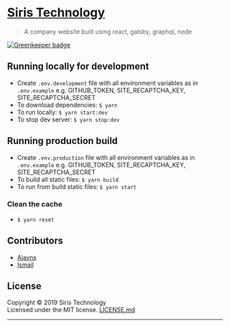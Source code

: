 # [Siris Technology](https://siristechnology.com)

> A company website built using react, gatsby, graphql, node

[![Greenkeeper badge](https://badges.greenkeeper.io/siristechnology/siris-technology.svg)](https://greenkeeper.io/)

## Running locally for development

-   Create `.env.development` file with all environment variables as in `.env.example` e.g. GITHUB_TOKEN, SITE_RECAPTCHA_KEY, SITE_RECAPTCHA_SECRET
-   To download dependencies: `$ yarn`
-   To run locally: `$ yarn start:dev`
-   To stop dev server: `$ yarn stop:dev`

## Running production build

-   Create `.env.production` file with all environment variables as in `.env.example` e.g. GITHUB_TOKEN, SITE_RECAPTCHA_KEY, SITE_RECAPTCHA_SECRET
-   To build all static files: `$ yarn build`
-   To run from build static files: `$ yarn start`

### Clean the cache

-   `$ yarn reset`

## Contributors

-   [Ajayns](https://github.com/ajayns)
-   [Ismail](https://smakosh.com)

## License

Copyright © 2019 Siris Technology\
Licensed under the MIT license. [LICENSE.md](LICENSE.md)

---

